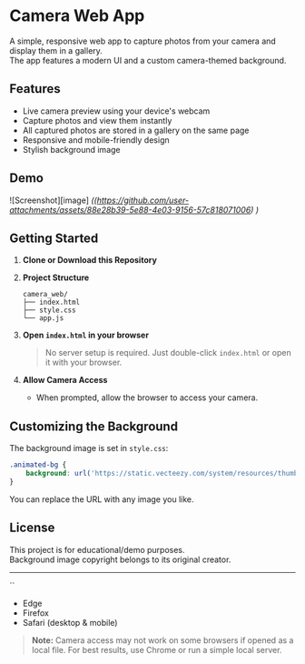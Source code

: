 # Camera Web App

A simple, responsive web app to capture photos from your camera and display them in a gallery.  
The app features a modern UI and a custom camera-themed background.

## Features

- Live camera preview using your device's webcam
- Capture photos and view them instantly
- All captured photos are stored in a gallery on the same page
- Responsive and mobile-friendly design
- Stylish background image

## Demo


![Screenshot][image]
*((https://github.com/user-attachments/assets/88e28b39-5e88-4e03-9156-57c818071006)
 )*

## Getting Started

1. **Clone or Download this Repository**

2. **Project Structure**
    ```
    camera_web/
    ├── index.html
    ├── style.css
    └── app.js
    ```

3. **Open `index.html` in your browser**

   > No server setup is required. Just double-click `index.html` or open it with your browser.

4. **Allow Camera Access**

   - When prompted, allow the browser to access your camera.

## Customizing the Background

The background image is set in `style.css`:

```css
.animated-bg {
    background: url('https://static.vecteezy.com/system/resources/thumbnails/040/826/505/small_2x/professional-cameras-with-different-lenses-on-a-black-background-photo.jpg') center center / cover no-repeat;
}
```

You can replace the URL with any image you like.

## License

This project is for educational/demo purposes.  
Background image copyright belongs to its original creator.

---
``
- Edge
- Firefox
- Safari (desktop & mobile)

> **Note:** Camera access may not work on some browsers if opened as a local file. For best results, use Chrome or run a simple local server.

